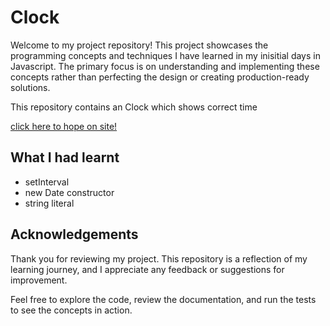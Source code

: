 # Clock

Welcome to my project repository! This project showcases the programming concepts and techniques I have learned in my inisitial days in Javascript. The primary focus is on understanding and implementing these concepts rather than perfecting the design or creating production-ready solutions.

This repository contains an Clock which shows correct time

[click here to hope on site!](qwertuhh-clock.netlify.app)

## What I had learnt

- setInterval
- new Date constructor
- string literal

## Acknowledgements

Thank you for reviewing my project. This repository is a reflection of my learning journey, and I appreciate any feedback or suggestions for improvement.

Feel free to explore the code, review the documentation, and run the tests to see the concepts in action.
